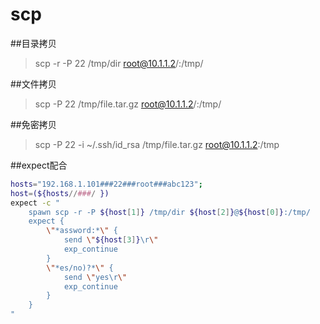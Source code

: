 scp
===

##目录拷贝
> scp -r -P 22 /tmp/dir root@10.1.1.2/:/tmp/

##文件拷贝
> scp -P 22 /tmp/file.tar.gz root@10.1.1.2/:/tmp/

##免密拷贝
> scp -P 22 -i ~/.ssh/id_rsa /tmp/file.tar.gz root@10.1.1.2:/tmp

##expect配合
```bash
hosts="192.168.1.101###22###root###abc123";
host=(${hosts//###/ })
expect -c "
	spawn scp -r -P ${host[1]} /tmp/dir ${host[2]}@${host[0]}:/tmp/
	expect {
		\"*assword:*\" {
			send \"${host[3]}\r\"
			exp_continue
		}
		\"*es/no)?*\" {
			send \"yes\r\"
			exp_continue	
		}
	}
"
```
